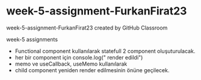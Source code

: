 # week-5-assignment-FurkanFirat23
week-5-assignment-FurkanFirat23 created by GitHub Classroom

week-5 assignments

- Functional component kullanılarak statefull 2 component oluşuturulacak.
- her bir component için console.log("<Component ismi> render edildi")
- memo ve useCallback, useMemo kullanılarak
- child component yeniden render edilmesinin önüne geçilecek.
